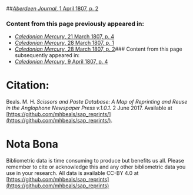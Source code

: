 ##[*Aberdeen Journal*, 1 April 1807, p. 2](https://mhbeals.github.io/sap_html/Aberdeen-Journal/Aberdeen-Journal-1-April-1807-p-2)

### Content from this page previously appeared in:
+ [*Caledonian Mercury*, 21 March 1807, p. 4](https://mhbeals.github.io/sap_html/Caledonian-Mercury/Caledonian-Mercury-21-March-1807-p-4)
+ [*Caledonian Mercury*, 28 March 1807, p. 1](https://mhbeals.github.io/sap_html/Caledonian-Mercury/Caledonian-Mercury-28-March-1807-p-1)
+ [*Caledonian Mercury*, 28 March 1807, p. 2](https://mhbeals.github.io/sap_html/Caledonian-Mercury/Caledonian-Mercury-28-March-1807-p-2)### Content from this page subsequently appeared in:
+ [*Caledonian Mercury*, 9 April 1807, p. 4](https://mhbeals.github.io/sap_html/Caledonian-Mercury/Caledonian-Mercury-9-April-1807-p-4)
                    
# Citation: 

Beals. M. H. *Scissors and Paste Database: A Map of Reprinting and Reuse in the Anglophone Newspaper Press v.1.0.1.* 2 June 2017. Available at [https://github.com/mhbeals/sap_reprints/](https://github.com/mhbeals/sap_reprints/). 
                    
# Nota Bona

Bibliometric data is time consuming to produce but benefits us all. Please remember to cite or acknowledge this and any other bibliometric data you use in your research. All data is available CC-BY 4.0 at [https://github.com/mhbeals/sap_reprints](https://github.com/mhbeals/sap_reprints)